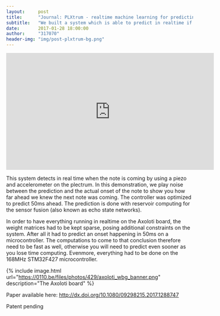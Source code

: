 ```yaml
---
layout:     post
title:      "Journal: PLXtrum - realtime machine learning for predicting note onset"
subtitle:   "We built a system which is able to predict in realtime if there is a note coming within 50ms. (Patent pending)"
date:       2017-01-28 18:00:00
author:     "317070"
header-img: "img/post-plxtrum-bg.png"
---
```


<iframe width="560" height="315" src="https://www.youtube.com/embed/lIWzZeIgHIE" frameborder="0" allowfullscreen></iframe>

This system detects in real time when the note is coming by using a piezo and accelerometer on the plectrum. In this demonstration, we play noise between the prediction and the actual onset of the note to show you how far ahead we knew the next note was coming. The controller was optimized to predict 50ms ahead. The prediction is done with reservoir computing for the sensor fusion (also known as echo state networks).

In order to have everything running in realtime on the Axoloti board, the weight matrices had to be kept sparse, posing additional constraints on the system. After all it had to predict an onset happening in 50ms on a microcontroller. The computations to come to that conclusion therefore need to be fast as well, otherwise you will need to predict even sooner as you lose time computing. Evenmore, everything had to be done on the 168MHz STM32F427 microcontroller.

{% include image.html url="https://0110.be/files/photos/429/axoloti_wbg_banner.png" description="The Axoloti board" %}

Paper available here: http://dx.doi.org/10.1080/09298215.2017.1288747

Patent pending
